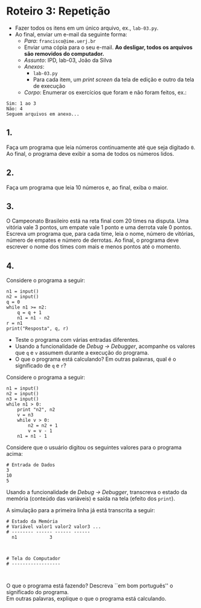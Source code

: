 <meta http-equiv="Content-Type" content="text/html; charset=UTF-8"/></p>        

Roteiro 3: Repetição
====================

- Fazer todos os itens em um único arquivo, ex., `lab-03.py`.
- Ao final, enviar um e-mail da seguinte forma:
    - *Para*: `francisco@ime.uerj.br`
    - Enviar uma cópia para o seu e-mail.
      **Ao desligar, todos os arquivos são removidos do computador.**
    - *Assunto*: IPD, lab-03, João da Silva
    - *Anexos*:
        - `lab-03.py`
        - Para cada item, um *print screen* da tela de edição e outro da tela de execução
    - *Corpo*: Enumerar os exercícios que foram e não foram feitos, ex.:

```
Sim: 1 ao 3
Não: 4
Seguem arquivos em anexo...
```

## 1.

Faça um programa que leia números continuamente até que seja digitado `0`.
Ao final, o programa deve exibir a soma de todos os números lidos.

## 2.

Faça um programa que leia 10 números e, ao final, exiba o maior.

## 3.

O Campeonato Brasileiro está na reta final com 20 times na disputa.
Uma vitória vale 3 pontos, um empate vale 1 ponto e uma derrota vale 0 pontos.
Escreva um programa que, para cada time, leia o nome, número de vitórias,
número de empates e número de derrotas.
Ao final, o programa deve escrever o nome dos times com mais e menos pontos até
o momento.

## 4.

Considere o programa a seguir:

```
n1 = input()
n2 = input()
q = 0
while n1 >= n2:
    q = q + 1
    n1 = n1 - n2
r = n1
print("Resposta", q, r)
```

- Teste o programa com várias entradas diferentes.
- Usando a funcionalidade de *Debug -> Debugger*, acompanhe os valores que `q`
  e `v` assumem durante a execução do programa.
- O que o programa está calculando?
  Em outras palavras, qual é o significado de `q` e `r`?

Considere o programa a seguir:

```
n1 = input()
n2 = input()
n3 = input()
while n1 > 0:
    print "n2", n2
    v = n3
    while v > 0:
        n2 = n2 + 1
        v = v - 1
    n1 = n1 - 1
```

Considere que o usuário digitou os seguintes valores para o programa acima:

```
# Entrada de Dados
3
10
5
```

Usando a funcionalidade de *Debug -> Debugger*, transcreva o estado da memória
(conteúdo das variáveis) e saída na tela (efeito dos `print`).

A simulação para a primeira linha já está transcrita a seguir:

```
# Estado da Memória
# Variável valor1 valor2 valor3 ...
# -------- ------ ------ ------
  n1            3



```

```
# Tela do Computador
# ------------------



```

O que o programa está fazendo? Descreva ``em bom português'' o significado do
programa.                          
Em outras palavras, explique o que o programa está calculando.
